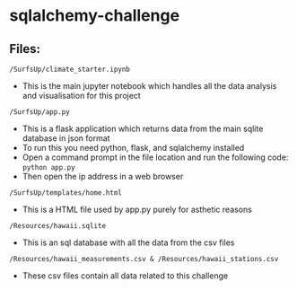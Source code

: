 # sqlalchemy-challenge

## Files:

`/SurfsUp/climate_starter.ipynb`
* This is the main jupyter notebook which handles all the data analysis and visualisation for this project

`/SurfsUp/app.py`
* This is a flask application which returns data from the main sqlite database in json format
* To run this you need python, flask, and sqlalchemy installed
* Open a command prompt in the file location and run the following code: `python app.py`
* Then open the ip address in a web browser

`/SurfsUp/templates/home.html`
* This is a HTML file used by app.py purely for asthetic reasons

`/Resources/hawaii.sqlite`
* This is an sql database with all the data from the csv files

`/Resources/hawaii_measurements.csv & /Resources/hawaii_stations.csv`
* These csv files contain all data related to this challenge
